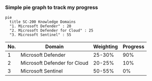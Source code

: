 
### Simple pie graph to track my progress 

```mermaid
pie
  title SC-200 Knowledge Domains
  "1. Microsoft Defender" : 20
  "2. Microsoft Defender for Cloud" : 25
  "3. Microsoft Sentinel" : 55
```

| No. | Domain | Weighting | Progress |
| --- | --- | ---| --- |
| 1 | Microsoft Defender | 25-30% | 90% |
| 2 | Microsoft Defender for Cloud | 20-25% | 10% |
| 3 | Microsoft Sentinel | 50-55% | 0% |



